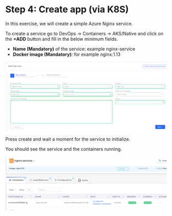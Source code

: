 # Step 4: Create app (via K8S)

In this exercise, we will create a simple Azure Nginx service.

To create a service go to DevOps -> Containers -> AKS/Native and click on the **+ADD** button and fill in the below minimum fields.

* **Name (Mandatory)** of the service: example nginx-service
* **Docker image (Mandatory)**: for example nginx:1.13

![create sample nginx service](<../../.gitbook/assets/image (16) (1).png>)

Press create and wait a moment for the service to initialize.

You should see the service and the containers running.

![Container Details](<../../.gitbook/assets/image (9) (2).png>)
